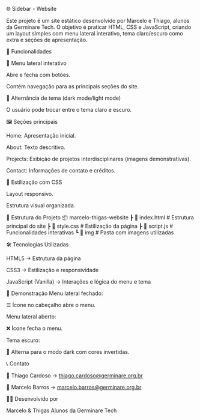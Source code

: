 🌐 Sidebar - Website

Este projeto é um site estático desenvolvido por Marcelo e Thiago, alunos da Germinare Tech.
O objetivo é praticar HTML, CSS e JavaScript, criando um layout simples com menu lateral interativo, tema claro/escuro como extra e seções de apresentação.

🚀 Funcionalidades

📌 Menu lateral interativo

Abre e fecha com botões.

Contém navegação para as principais seções do site.

🌙 Alternância de tema (dark mode/light mode)

O usuário pode trocar entre o tema claro e escuro.

🖼️ Seções principais

Home: Apresentação inicial.

About: Texto descritivo.

Projects: Exibição de projetos interdisciplinares (imagens demonstrativas).

Contact: Informações de contato e créditos.

🎨 Estilização com CSS

Layout responsivo.

Estrutura visual organizada.

📂 Estrutura do Projeto
📦 marcelo-thigas-website
 ┣ 📜 index.html      # Estrutura principal do site
 ┣ 📜 style.css       # Estilização da página
 ┣ 📜 script.js       # Funcionalidades interativas
 ┗ 📂 img             # Pasta com imagens utilizadas

🛠️ Tecnologias Utilizadas

HTML5 → Estrutura da página

CSS3 → Estilização e responsividade

JavaScript (Vanilla) → Interações e lógica do menu e tema

📸 Demonstração
Menu lateral fechado:

☰ Ícone no cabeçalho abre o menu.

Menu lateral aberto:

❌ Ícone fecha o menu.

Tema escuro:

🌙 Alterna para o modo dark com cores invertidas.

📞 Contato

📧 Thiago Cardoso → thiago.cardoso@germinare.org.br

📧 Marcelo Barros → marcelo.barros@germinare.org.br

👨‍💻 Desenvolvido por

Marcelo & Thigas
Alunos da Germinare Tech
